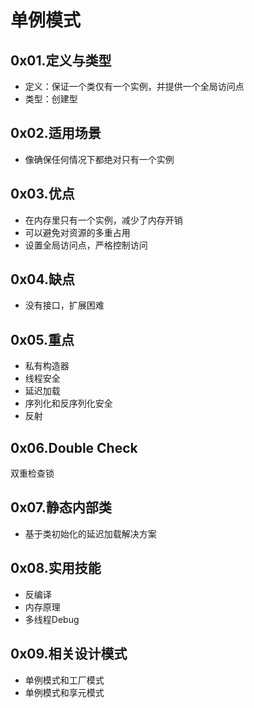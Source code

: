 # 单例模式

## 0x01.定义与类型

- 定义：保证一个类仅有一个实例，并提供一个全局访问点
- 类型：创建型

## 0x02.适用场景

- 像确保任何情况下都绝对只有一个实例

## 0x03.优点

- 在内存里只有一个实例，减少了内存开销
- 可以避免对资源的多重占用
- 设置全局访问点，严格控制访问

## 0x04.缺点

- 没有接口，扩展困难

## 0x05.重点

- 私有构造器
- 线程安全
- 延迟加载
- 序列化和反序列化安全
- 反射

## 0x06.Double Check

双重检查锁


## 0x07.静态内部类

- 基于类初始化的延迟加载解决方案


## 0x08.实用技能

- 反编译
- 内存原理
- 多线程Debug

## 0x09.相关设计模式

- 单例模式和工厂模式
- 单例模式和享元模式


